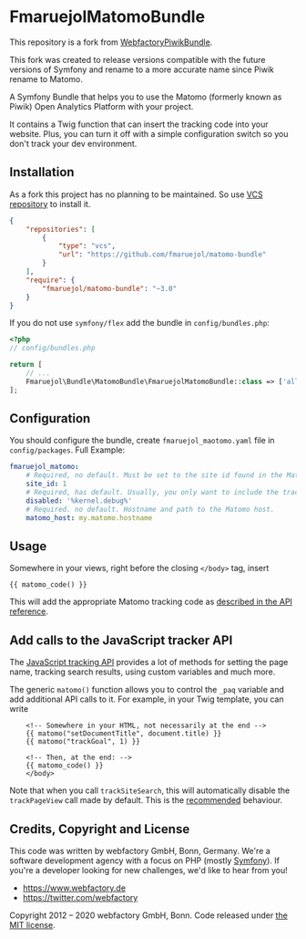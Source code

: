 FmaruejolMatomoBundle
============

This repository is a fork from [WebfactoryPiwikBundle](https://github.com/webfactory/piwik-bundle).

This fork was created to release versions compatible with the future versions of Symfony and rename to a more accurate name since Piwik rename to Matomo.

A Symfony Bundle that helps you to use the Matomo (formerly known as Piwik) Open Analytics Platform with your project.

It contains a Twig function that can insert the tracking code into your website. Plus, you can turn it off with a simple configuration switch so you don't track your dev environment.

Installation
------------

As a fork this project has no planning to be maintained. So use [VCS repository](https://getcomposer.org/doc/05-repositories.md#vcs) to install it.

```json
{
    "repositories": [
        {
            "type": "vcs",
            "url": "https://github.com/fmaruejol/matomo-bundle"
        }
    ],
    "require": {
        "fmaruejol/matomo-bundle": "~3.0"
    }
}
```

If you do not use `symfony/flex` add the bundle in `config/bundles.php`:

```php
<?php
// config/bundles.php

return [
    // ...
    Fmaruejol\Bundle\MatomoBundle\FmaruejolMatomoBundle::class => ['all' => true],
];
```

Configuration
-------------
You should configure the bundle, create `fmaruejol_maotomo.yaml` file in `config/packages`. Full Example:

```yaml
fmaruejol_matomo:
    # Required, no default. Must be set to the site id found in the Matomo control panel
    site_id: 1
    # Required, has default. Usually, you only want to include the tracking code in a production environment
    disabled: '%kernel.debug%'
    # Required. no default. Hostname and path to the Matomo host.
    matomo_host: my.matomo.hostname
```

Usage
-----
Somewhere in your views, right before the closing `</body>` tag, insert 

	{{ matomo_code() }}

This will add the appropriate Matomo tracking code as [described in the API reference](https://developer.matomo.org/api-reference/tracking-javascript).

Add calls to the JavaScript tracker API
---------------------------------------

The [JavaScript tracking API](https://developer.matomo.org/api-reference/tracking-javascript) provides a lot of methods
for setting the page name, tracking search results, using custom variables and much more.

The generic `matomo()` function allows you to control the `_paq` variable and add additional API calls to it. For example,
in your Twig template, you can write

```twig
    <!-- Somewhere in your HTML, not necessarily at the end -->
    {{ matomo("setDocumentTitle", document.title) }}
    {{ matomo("trackGoal", 1) }}

    <!-- Then, at the end: -->
    {{ matomo_code() }}
    </body>
```

Note that when you call `trackSiteSearch`, this will automatically disable the `trackPageView` call made by default.
This is the [recommended](http://developer.matomo.org/api-reference/tracking-javascript#tracking-internal-search-keywords-categories-and-no-result-search-keywords)
behaviour.

Credits, Copyright and License
------------------------------

This code was written by webfactory GmbH, Bonn, Germany. We're a software development
agency with a focus on PHP (mostly [Symfony](http://github.com/symfony/symfony)). If you're a
developer looking for new challenges, we'd like to hear from you!

- <https://www.webfactory.de>
- <https://twitter.com/webfactory>

Copyright 2012 – 2020 webfactory GmbH, Bonn. Code released under [the MIT license](LICENSE).
